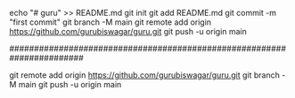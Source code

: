 echo "# guru" >> README.md
git init
git add README.md
git commit -m "first commit"
git branch -M main
git remote add origin https://github.com/gurubiswagar/guru.git
git push -u origin main

#######################################################################

git remote add origin https://github.com/gurubiswagar/guru.git
git branch -M main
git push -u origin main
